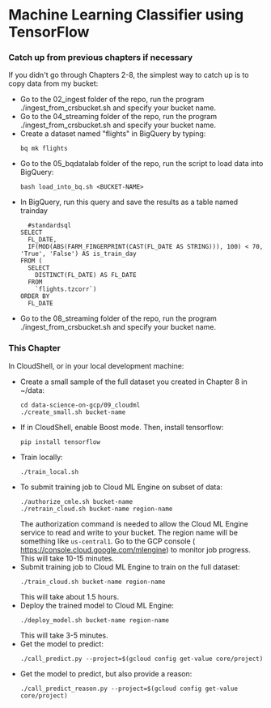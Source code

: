 # Machine Learning Classifier using TensorFlow

### Catch up from previous chapters if necessary
If you didn't go through Chapters 2-8, the simplest way to catch up is to copy data from my bucket:
* Go to the 02_ingest folder of the repo, run the program ./ingest_from_crsbucket.sh and specify your bucket name.
* Go to the 04_streaming folder of the repo, run the program ./ingest_from_crsbucket.sh and specify your bucket name.
* Create a dataset named "flights" in BigQuery by typing:
	```
	bq mk flights
	```
* Go to the 05_bqdatalab folder of the repo, run the script to load data into BigQuery:
	```
	bash load_into_bq.sh <BUCKET-NAME>
	```
* In BigQuery, run this query and save the results as a table named trainday
	```
	  #standardsql
	SELECT
	  FL_DATE,
	  IF(MOD(ABS(FARM_FINGERPRINT(CAST(FL_DATE AS STRING))), 100) < 70, 'True', 'False') AS is_train_day
	FROM (
	  SELECT
	    DISTINCT(FL_DATE) AS FL_DATE
	  FROM
	    `flights.tzcorr`)
	ORDER BY
	  FL_DATE
	```
* Go to the 08_streaming folder of the repo, run the program ./ingest_from_crsbucket.sh and specify your bucket name.


### This Chapter
In CloudShell, or in your local development machine:
* Create a small sample of the full dataset you created in Chapter 8 in ~/data:
    ```
    cd data-science-on-gcp/09_cloudml
    ./create_small.sh bucket-name
    ```
* If in CloudShell, enable Boost mode. Then, install tensorflow:
    ```
    pip install tensorflow
    ```
* Train locally:
    ```
    ./train_local.sh
    ```
* To submit training job to Cloud ML Engine on subset of data:
    ```
    ./authorize_cmle.sh bucket-name
    ./retrain_cloud.sh bucket-name region-name
    ```
  The authorization command is needed to allow the Cloud ML Engine service to read
  and write to your bucket.
  The region name will be something like `us-central1`.  Go to the GCP console (
  https://console.cloud.google.com/mlengine) to monitor job progress. This will take
  10-15 minutes.
* Submit training job to Cloud ML Engine to train on the full dataset:
    ```
    ./train_cloud.sh bucket-name region-name
    ```
  This will take about 1.5 hours.
* Deploy the trained model to Cloud ML Engine:
    ```
    ./deploy_model.sh bucket-name region-name
    ```
  This will take 3-5 minutes.
* Get the model to predict:
    ```
    ./call_predict.py --project=$(gcloud config get-value core/project)
    ```
* Get the model to predict, but also provide a reason:
    ```
    ./call_predict_reason.py --project=$(gcloud config get-value core/project)
    ```
